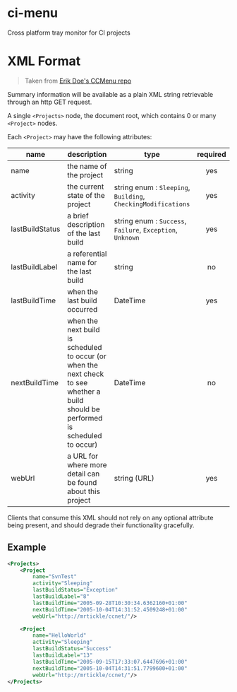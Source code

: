 # ci-menu

Cross platform tray monitor for CI projects

# XML Format

> Taken from [Erik Doe's CCMenu repo](https://github.com/erikdoe/ccmenu/wiki/Multiple-Project-Summary-Reporting-Standard)

Summary information will be available as a plain XML string retrievable through an http GET request.

A single `<Projects>` node, the document root, which contains 0 or many `<Project>` nodes.

Each `<Project>` may have the following attributes:

| name            | description                                                                                                                         | type                                                          | required  |
| --------------- | ----------------------------------------------------------------------------------------------------------------------------------- | ------------------------------------------------------------- |:---------:|
| name            | the name of the project                                                                                                             | string                                                        | yes       |
| activity        | the current state of the project                                                                                                    | string enum : `Sleeping`, `Building`, `CheckingModifications` | yes       |
| lastBuildStatus | a brief description of the last build                                                                                               | string enum : `Success`, `Failure`, `Exception`, `Unknown`    | yes       |
| lastBuildLabel  | a referential name for the last build                                                                                               | string                                                        | no        |
| lastBuildTime   | when the last build occurred                                                                                                        | DateTime                                                      | yes       |
| nextBuildTime   | when the next build is scheduled to occur (or when the next check to see whether a build should be performed is scheduled to occur) | DateTime                                                      | no        |
| webUrl          | a URL for where more detail can be found about this project                                                                         | string (URL)                                                  | yes       |

Clients that consume this XML should not rely on any optional attribute being present, and should degrade their functionality gracefully.

## Example

```xml
<Projects>
    <Project
        name="SvnTest"
        activity="Sleeping"
        lastBuildStatus="Exception"
        lastBuildLabel="8"
        lastBuildTime="2005-09-28T10:30:34.6362160+01:00"
        nextBuildTime="2005-10-04T14:31:52.4509248+01:00"
        webUrl="http://mrtickle/ccnet/"/>

    <Project
        name="HelloWorld"
        activity="Sleeping"
        lastBuildStatus="Success"
        lastBuildLabel="13"
        lastBuildTime="2005-09-15T17:33:07.6447696+01:00"
        nextBuildTime="2005-10-04T14:31:51.7799600+01:00"
        webUrl="http://mrtickle/ccnet/"/>
</Projects>
```
